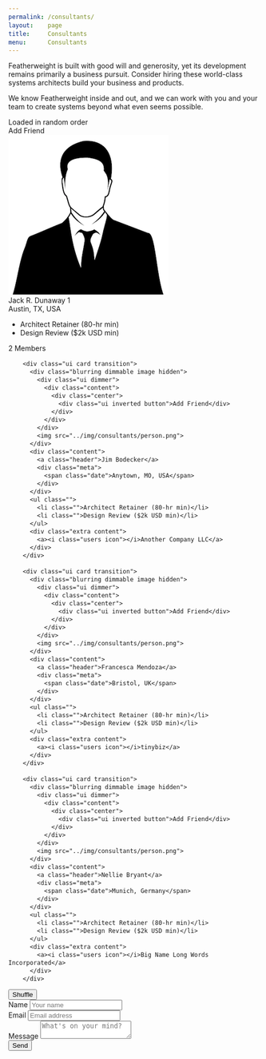 ```yaml
---
permalink: /consultants/
layout:    page
title:     Consultants
menu:      Consultants
---
```


<div class="ui text container">

  <p>Featherweight is built with good will and generosity, yet its development remains primarily a business pursuit. Consider hiring these world-class systems architects build your business and products.</p>
  <p>We know Featherweight inside and out, and we can work with you and your team to create systems beyond what even seems possible.</p>
  
  <div class="ui horizontal section divider">
    <span>Loaded in random order</span>
  </div>
  
  <div id="consultant_grid" class="ui three cards">
        <div class="ui card transition hidden">
          <div class="blurring dimmable image">
            <div class="ui dimmer">
              <div class="content">
                <div class="center">
                  <div class="ui inverted button">Add Friend</div>
                </div>
              </div>
            </div>
            <img src="../img/consultants/person.png">
          </div>
          <div class="content">
            <a class="header">Jack R. Dunaway 1</a>
            <div class="meta">
              <span class="date">Austin, TX, USA</span>
            </div>
          </div>
          <ul class="">
            <li class="">Architect Retainer (80-hr min)</li>
            <li class="">Design Review ($2k USD min)</li>
          </ul>
          <div class="extra content">
            <a><i class="users icon"></i>2 Members</a>
          </div>
        </div>
        
        
        <div class="ui card transition">
          <div class="blurring dimmable image hidden">
            <div class="ui dimmer">
              <div class="content">
                <div class="center">
                  <div class="ui inverted button">Add Friend</div>
                </div>
              </div>
            </div>
            <img src="../img/consultants/person.png">
          </div>
          <div class="content">
            <a class="header">Jim Bodecker</a>
            <div class="meta">
              <span class="date">Anytown, MO, USA</span>
            </div>
          </div>
          <ul class="">
            <li class="">Architect Retainer (80-hr min)</li>
            <li class="">Design Review ($2k USD min)</li>
          </ul>
          <div class="extra content">
            <a><i class="users icon"></i>Another Company LLC</a>
          </div>
        </div>
        
        <div class="ui card transition">
          <div class="blurring dimmable image hidden">
            <div class="ui dimmer">
              <div class="content">
                <div class="center">
                  <div class="ui inverted button">Add Friend</div>
                </div>
              </div>
            </div>
            <img src="../img/consultants/person.png">
          </div>
          <div class="content">
            <a class="header">Francesca Mendoza</a>
            <div class="meta">
              <span class="date">Bristol, UK</span>
            </div>
          </div>
          <ul class="">
            <li class="">Architect Retainer (80-hr min)</li>
            <li class="">Design Review ($2k USD min)</li>
          </ul>
          <div class="extra content">
            <a><i class="users icon"></i>tinybiz</a>
          </div>
        </div>
        
        <div class="ui card transition">
          <div class="blurring dimmable image hidden">
            <div class="ui dimmer">
              <div class="content">
                <div class="center">
                  <div class="ui inverted button">Add Friend</div>
                </div>
              </div>
            </div>
            <img src="../img/consultants/person.png">
          </div>
          <div class="content">
            <a class="header">Nellie Bryant</a>
            <div class="meta">
              <span class="date">Munich, Germany</span>
            </div>
          </div>
          <ul class="">
            <li class="">Architect Retainer (80-hr min)</li>
            <li class="">Design Review ($2k USD min)</li>
          </ul>
          <div class="extra content">
            <a><i class="users icon"></i>Big Name Long Words Incorporated</a>
          </div>
        </div>
  </div>

  <div class="ui center aligned vertical segment">
    <button id="button_randomize" class="ui compact small button" href="/consultants/"><i class="refresh icon"></i>Shuffle</button>
  </div>
  
  <div class="ui hidden section divider"></div>
  
  <div class="ui segment">
    <form action="https://docs.google.com/forms/d/1i_m5rp6xwGww6Vn7IE4wCv4BIiH3gzi9MA9LLU4KH0E/formResponse" method="POST" class="ui form" target="ftw-result">
      <div class="two fields">
        <div class="field">
          <label>Name</label>
          <input type="text" name="entry.847528909" placeholder="Your name">
        </div>
        <div class="field">
          <label>Email</label>
          <input type="email" name="entry.2102281431" placeholder="Email address">
        </div>
      </div>
      <div class="field">
        <label>Message</label>
        <textarea name="entry.222336924" placeholder="What's on your mind?" rows="2"></textarea>
      </div>
      <input type="submit" value="Send" class="ui submit button">
    </form>
  </div>
  
  <div class="ui hidden section divider"></div>

</div>

<script type="text/javascript">
  var consultant_grid = document.getElementById("consultant_grid");
  var cards = consultant_grid.children;
  var frag = document.createDocumentFragment();
  
  function randomize_grid() {
    var element;
    var i = 0;
    
    while (cards.length) {
      element = cards[Math.floor(Math.random() * cards.length)];
      element.classList.add("hidden");
      element.classList.remove("visible");
      frag.appendChild(element);
      i++;
    }
    consultant_grid.appendChild(frag);
    
    $('#consultant_grid .card').transition({
        animation : 'scale',
        interval  : 200
      });
  }
  
  document.addEventListener('DOMContentLoaded', function() {
    document.getElementById("button_randomize").addEventListener('click', randomize_grid);
    randomize_grid();
  }, false);

</script>